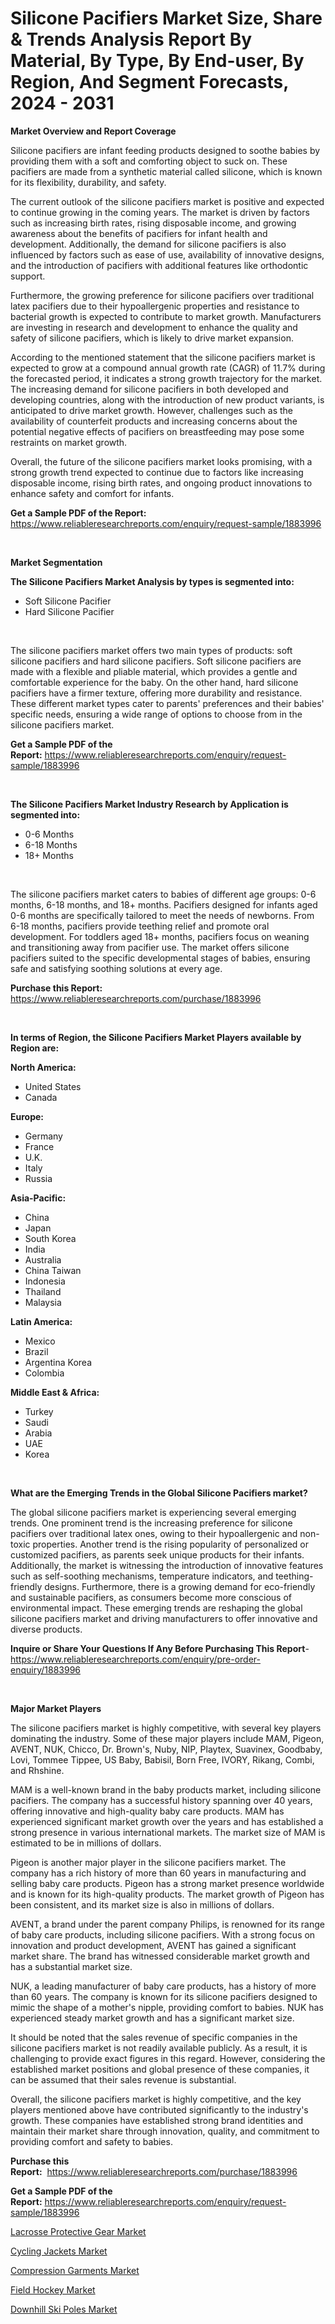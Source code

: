 <p><h1>Silicone Pacifiers Market Size, Share & Trends Analysis Report By Material, By Type, By End-user, By Region, And Segment Forecasts, 2024 - 2031</h1></p><p><strong>Market Overview and Report Coverage</strong></p>
<p><p>Silicone pacifiers are infant feeding products designed to soothe babies by providing them with a soft and comforting object to suck on. These pacifiers are made from a synthetic material called silicone, which is known for its flexibility, durability, and safety.</p><p>The current outlook of the silicone pacifiers market is positive and expected to continue growing in the coming years. The market is driven by factors such as increasing birth rates, rising disposable income, and growing awareness about the benefits of pacifiers for infant health and development. Additionally, the demand for silicone pacifiers is also influenced by factors such as ease of use, availability of innovative designs, and the introduction of pacifiers with additional features like orthodontic support.</p><p>Furthermore, the growing preference for silicone pacifiers over traditional latex pacifiers due to their hypoallergenic properties and resistance to bacterial growth is expected to contribute to market growth. Manufacturers are investing in research and development to enhance the quality and safety of silicone pacifiers, which is likely to drive market expansion.</p><p>According to the mentioned statement that the silicone pacifiers market is expected to grow at a compound annual growth rate (CAGR) of 11.7% during the forecasted period, it indicates a strong growth trajectory for the market. The increasing demand for silicone pacifiers in both developed and developing countries, along with the introduction of new product variants, is anticipated to drive market growth. However, challenges such as the availability of counterfeit products and increasing concerns about the potential negative effects of pacifiers on breastfeeding may pose some restraints on market growth.</p><p>Overall, the future of the silicone pacifiers market looks promising, with a strong growth trend expected to continue due to factors like increasing disposable income, rising birth rates, and ongoing product innovations to enhance safety and comfort for infants.</p></p>
<p><strong>Get a Sample PDF of the Report:</strong> <a href="https://www.reliableresearchreports.com/enquiry/request-sample/1883996">https://www.reliableresearchreports.com/enquiry/request-sample/1883996</a></p>
<p>&nbsp;</p>
<p><strong>Market Segmentation</strong></p>
<p><strong>The Silicone Pacifiers Market Analysis by types is segmented into:</strong></p>
<p><ul><li>Soft Silicone Pacifier</li><li>Hard Silicone Pacifier</li></ul></p>
<p>&nbsp;</p>
<p><p>The silicone pacifiers market offers two main types of products: soft silicone pacifiers and hard silicone pacifiers. Soft silicone pacifiers are made with a flexible and pliable material, which provides a gentle and comfortable experience for the baby. On the other hand, hard silicone pacifiers have a firmer texture, offering more durability and resistance. These different market types cater to parents' preferences and their babies' specific needs, ensuring a wide range of options to choose from in the silicone pacifiers market.</p></p>
<p><strong>Get a Sample PDF of the Report:</strong>&nbsp;<a href="https://www.reliableresearchreports.com/enquiry/request-sample/1883996">https://www.reliableresearchreports.com/enquiry/request-sample/1883996</a></p>
<p>&nbsp;</p>
<p><strong>The Silicone Pacifiers Market Industry Research by Application is segmented into:</strong></p>
<p><ul><li>0-6 Months</li><li>6-18 Months</li><li>18+ Months</li></ul></p>
<p>&nbsp;</p>
<p><p>The silicone pacifiers market caters to babies of different age groups: 0-6 months, 6-18 months, and 18+ months. Pacifiers designed for infants aged 0-6 months are specifically tailored to meet the needs of newborns. From 6-18 months, pacifiers provide teething relief and promote oral development. For toddlers aged 18+ months, pacifiers focus on weaning and transitioning away from pacifier use. The market offers silicone pacifiers suited to the specific developmental stages of babies, ensuring safe and satisfying soothing solutions at every age.</p></p>
<p><strong>Purchase this Report:</strong>&nbsp; <a href="https://www.reliableresearchreports.com/purchase/1883996">https://www.reliableresearchreports.com/purchase/1883996</a></p>
<p>&nbsp;</p>
<p><strong>In terms of Region, the Silicone Pacifiers Market Players available by Region are:</strong></p>
<p>
    <p> <strong> North America: </strong>
        <ul>
            <li>United States</li>
            <li>Canada</li>
        </ul>
        </p> 
    <p> <strong> Europe: </strong>
        <ul>
            <li>Germany</li>
            <li>France</li>
            <li>U.K.</li>
            <li>Italy</li>
            <li>Russia</li>
        </ul>
        </p> 
    <p> <strong> Asia-Pacific: </strong>
        <ul>
            <li>China</li>
            <li>Japan</li>
            <li>South Korea</li>
            <li>India</li>
            <li>Australia</li>
            <li>China Taiwan</li>
            <li>Indonesia</li>
            <li>Thailand</li>
            <li>Malaysia</li>
        </ul>
        </p> 
    <p> <strong> Latin America: </strong>
        <ul>
            <li>Mexico</li>
            <li>Brazil</li>
            <li>Argentina Korea</li>
            <li>Colombia</li>
        </ul>
        </p> 
    <p> <strong> Middle East & Africa: </strong>
        <ul>
            <li>Turkey</li>
            <li>Saudi</li>
            <li>Arabia</li>
            <li>UAE</li>
            <li>Korea</li>
        </ul>
    </p>
    </p>
<p>&nbsp;</p>
<p><strong>What are the Emerging Trends in the Global Silicone Pacifiers market?</strong></p>
<p><p>The global silicone pacifiers market is experiencing several emerging trends. One prominent trend is the increasing preference for silicone pacifiers over traditional latex ones, owing to their hypoallergenic and non-toxic properties. Another trend is the rising popularity of personalized or customized pacifiers, as parents seek unique products for their infants. Additionally, the market is witnessing the introduction of innovative features such as self-soothing mechanisms, temperature indicators, and teething-friendly designs. Furthermore, there is a growing demand for eco-friendly and sustainable pacifiers, as consumers become more conscious of environmental impact. These emerging trends are reshaping the global silicone pacifiers market and driving manufacturers to offer innovative and diverse products.</p></p>
<p><strong>Inquire or Share Your Questions If Any Before Purchasing This Report</strong>- <a href="https://www.reliableresearchreports.com/enquiry/pre-order-enquiry/1883996">https://www.reliableresearchreports.com/enquiry/pre-order-enquiry/1883996</a></p>
<p>&nbsp;</p>
<p><strong>Major Market Players</strong></p>
<p><p>The silicone pacifiers market is highly competitive, with several key players dominating the industry. Some of these major players include MAM, Pigeon, AVENT, NUK, Chicco, Dr. Brown's, Nuby, NIP, Playtex, Suavinex, Goodbaby, Lovi, Tommee Tippee, US Baby, Babisil, Born Free, IVORY, Rikang, Combi, and Rhshine.</p><p>MAM is a well-known brand in the baby products market, including silicone pacifiers. The company has a successful history spanning over 40 years, offering innovative and high-quality baby care products. MAM has experienced significant market growth over the years and has established a strong presence in various international markets. The market size of MAM is estimated to be in millions of dollars.</p><p>Pigeon is another major player in the silicone pacifiers market. The company has a rich history of more than 60 years in manufacturing and selling baby care products. Pigeon has a strong market presence worldwide and is known for its high-quality products. The market growth of Pigeon has been consistent, and its market size is also in millions of dollars.</p><p>AVENT, a brand under the parent company Philips, is renowned for its range of baby care products, including silicone pacifiers. With a strong focus on innovation and product development, AVENT has gained a significant market share. The brand has witnessed considerable market growth and has a substantial market size.</p><p>NUK, a leading manufacturer of baby care products, has a history of more than 60 years. The company is known for its silicone pacifiers designed to mimic the shape of a mother's nipple, providing comfort to babies. NUK has experienced steady market growth and has a significant market size.</p><p>It should be noted that the sales revenue of specific companies in the silicone pacifiers market is not readily available publicly. As a result, it is challenging to provide exact figures in this regard. However, considering the established market positions and global presence of these companies, it can be assumed that their sales revenue is substantial.</p><p>Overall, the silicone pacifiers market is highly competitive, and the key players mentioned above have contributed significantly to the industry's growth. These companies have established strong brand identities and maintain their market share through innovation, quality, and commitment to providing comfort and safety to babies.</p></p>
<p><strong>Purchase this Report:</strong>&nbsp;&nbsp;<a href="https://www.reliableresearchreports.com/purchase/1883996">https://www.reliableresearchreports.com/purchase/1883996</a></p>
<p></p>
<p><strong>Get a Sample PDF of the Report:</strong>&nbsp;<a href="https://www.reliableresearchreports.com/enquiry/request-sample/1883996">https://www.reliableresearchreports.com/enquiry/request-sample/1883996</a></p>
<p><p><a href="https://github.com/kuntayevaz/Market-Research-Report-List-2/blob/main/lacrosse-protective-gear-market.md">Lacrosse Protective Gear Market</a></p><p><a href="https://github.com/aliciawhite5576/Market-Research-Report-List-2/blob/main/cycling-jackets-market.md">Cycling Jackets Market</a></p><p><a href="https://github.com/marloy8/Market-Research-Report-List-2/blob/main/compression-garments-market.md">Compression Garments Market</a></p><p><a href="https://github.com/kipkeeva/Market-Research-Report-List-2/blob/main/field-hockey-market.md">Field Hockey Market</a></p><p><a href="https://github.com/provorikovar/Market-Research-Report-List-2/blob/main/downhill-ski-poles-market.md">Downhill Ski Poles Market</a></p></p>